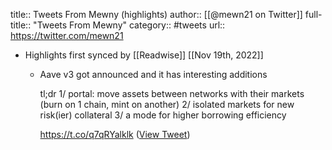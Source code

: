 title:: Tweets From Mewny (highlights)
author:: [[@mewn21 on Twitter]]
full-title:: "Tweets From Mewny"
category:: #tweets
url:: https://twitter.com/mewn21

- Highlights first synced by [[Readwise]] [[Nov 19th, 2022]]
	- Aave v3 got announced and it has interesting additions
	  
	  tl;dr
	  1/ portal: move assets between networks with their markets (burn on 1 chain, mint on another)
	  2/ isolated markets for new risk(ier) collateral
	  3/ a mode for higher borrowing efficiency
	  
	  https://t.co/q7qRYalklk ([View Tweet](https://twitter.com/mewn21/status/1456342266184966149))